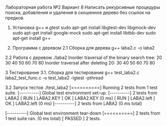 Лабораторная работа №2
Вариант 8
Написать рекурсивные процедуры поиска, добавления и удаления в скошенное
дерево без ссылок на предков.



1. Установка g++ и  gtest
sudo apt-get install libgtest-dev libgmock-dev
sudo apt-get install google-mock
sudo apt-get install libtbb-dev
sudo apt-get install g++


2. Программа c деревом 
2.1 Сборка для дерева
g++ laba2.c -o laba2

2.2 Работа с деревом
./laba2
Inorder traversal of the binary search tree: 20 30 40 50 60 70 80 
Inorder traversal after deleting 20: 30 40 50 60 70 80 

3  Тестирование
3.1. Сборка для тестирования
g++ test_laba2.c laba2_test_func.c -o test_laba2 -lgtest -pthread

3.2 Запуск тестов 
./test_laba2 
[==========] Running 2 tests from 1 test suite.
[----------] Global test environment set-up.
[----------] 2 tests from LABA2
[ RUN      ] LABA2.KEY
[       OK ] LABA2.KEY (0 ms)
[ RUN      ] LABA2.left
[       OK ] LABA2.left (0 ms)
[----------] 2 tests from LABA2 (0 ms total)

[----------] Global test environment tear-down
[==========] 2 tests from 1 test suite ran. (0 ms total)
[  PASSED  ] 2 tests.


